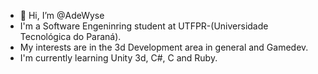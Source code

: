 - 👋 Hi, I’m @AdeWyse
- I'm a Software Engeninring student at UTFPR-(Universidade Tecnológica do Paraná).
- My interests are in the 3d Development area in general and Gamedev.
- I'm currently learning Unity 3d, C#, C and Ruby.

<!---
AdeWyse/AdeWyse is a ✨ special ✨ repository because its `README.md` (this file) appears on your GitHub profile.
You can click the Preview link to take a look at your changes.
--->
